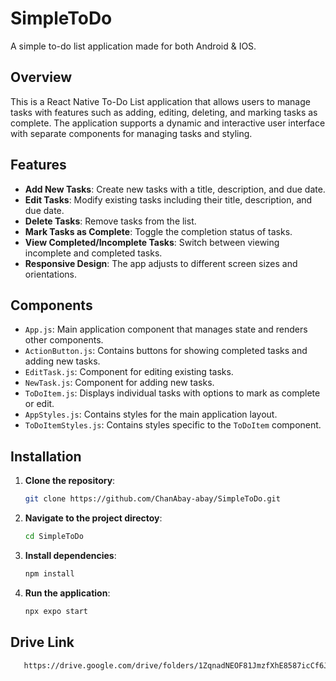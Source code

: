 # SimpleToDo
 A simple to-do list application made for both Android & IOS.

## Overview

This is a React Native To-Do List application that allows users to manage tasks with features such as adding, editing, deleting, and marking tasks as complete. The application supports a dynamic and interactive user interface with separate components for managing tasks and styling.

## Features

- **Add New Tasks**: Create new tasks with a title, description, and due date.
- **Edit Tasks**: Modify existing tasks including their title, description, and due date.
- **Delete Tasks**: Remove tasks from the list.
- **Mark Tasks as Complete**: Toggle the completion status of tasks.
- **View Completed/Incomplete Tasks**: Switch between viewing incomplete and completed tasks.
- **Responsive Design**: The app adjusts to different screen sizes and orientations.

## Components

- `App.js`: Main application component that manages state and renders other components.
- `ActionButton.js`: Contains buttons for showing completed tasks and adding new tasks.
- `EditTask.js`: Component for editing existing tasks.
- `NewTask.js`: Component for adding new tasks.
- `ToDoItem.js`: Displays individual tasks with options to mark as complete or edit.
- `AppStyles.js`: Contains styles for the main application layout.
- `ToDoItemStyles.js`: Contains styles specific to the `ToDoItem` component.

## Installation

1. **Clone the repository**:
   ```bash
   git clone https://github.com/ChanAbay-abay/SimpleToDo.git

2. **Navigate to the project directoy**:
   ```bash
   cd SimpleToDo

3. **Install dependencies**:
   ```bash
   npm install

4. **Run the application**:
   ```bash
   npx expo start

## Drive Link
```bash
   https://drive.google.com/drive/folders/1ZqnadNEOF81JmzfXhE8587icCf6JekxY?usp=sharing
  
